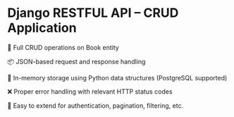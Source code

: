 # Django RESTFUL API – CRUD Application

🔁 Full CRUD operations on Book entity

📦 JSON-based request and response handling

🧠 In-memory storage using Python data structures (PostgreSQL supported)

❌ Proper error handling with relevant HTTP status codes

🧪 Easy to extend for authentication, pagination, filtering, etc.
